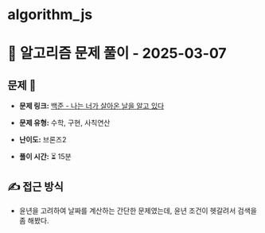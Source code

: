 # algorithm_js

# 📝 알고리즘 문제 풀이 - 2025-03-07

## 문제 📖

- **문제 링크:** [백준 - 나는 너가 살아온 날을 알고 있다](https://www.acmicpc.net/problem/2139)

- **문제 유형:** 수학, 구현, 사칙연산

- **난이도:** 브론즈2

- **풀이 시간:** ⏳ 15분

## ✍ 접근 방식
- 윤년을 고려하여 날짜를 계산하는 간단한 문제였는데, 윤년 조건이 헷갈려서 검색을 좀 해봤다.
